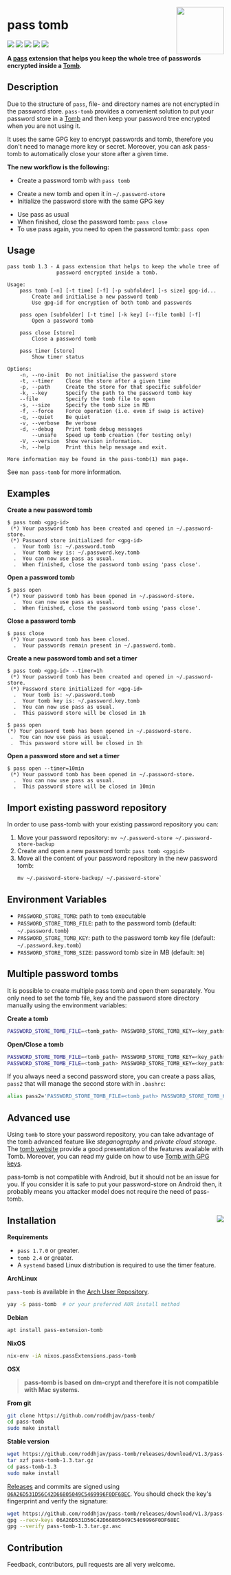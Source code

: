 [<img src="https://gitlab.com/uploads/-/system/project/avatar/3157196/logo.png" align="right" height="110"/>][github-link]

# pass tomb

[![][workflow]][action] [![][gitlab]][gitlab-link] [![][coverage]][coverage-link] [![][quality]][quality-link] [![
][release]][release-link]

**A [pass] extension that helps you keep the whole tree of passwords encrypted inside a [Tomb].**


## Description

Due to the structure of `pass`, file- and directory names are not encrypted in the password store. `pass-tomb` provides a convenient solution to put your password store in a [Tomb][github-tomb] and then keep your password tree encrypted when you are not using it.

It uses the same GPG key to encrypt passwords and tomb, therefore you don't need to manage more key or secret. Moreover, you can ask pass-tomb to automatically close your store after a given time.

**The new workflow is the following:**
* Create a password tomb with `pass tomb`
 - Create a new tomb and open it in `~/.password-store`
 - Initialize the password store with the same GPG key
* Use pass as usual
* When finished, close the password tomb: `pass close`
* To use pass again, you need to open the password tomb: `pass open`

## Usage

```
pass tomb 1.3 - A pass extension that helps to keep the whole tree of
                password encrypted inside a tomb.

Usage:
    pass tomb [-n] [-t time] [-f] [-p subfolder] [-s size] gpg-id...
        Create and initialise a new password tomb
        Use gpg-id for encryption of both tomb and passwords

    pass open [subfolder] [-t time] [-k key] [--file tomb] [-f]
        Open a password tomb

    pass close [store]
        Close a password tomb

    pass timer [store]
        Show timer status

Options:
    -n, --no-init  Do not initialise the password store
    -t, --timer    Close the store after a given time
    -p, --path     Create the store for that specific subfolder
    -k, --key      Specify the path to the password tomb key
    --file         Specify the tomb file to open 
    -s, --size     Specify the tomb size in MB
    -f, --force    Force operation (i.e. even if swap is active)
    -q, --quiet    Be quiet
    -v, --verbose  Be verbose
    -d, --debug    Print tomb debug messages
        --unsafe   Speed up tomb creation (for testing only)
    -V, --version  Show version information.
    -h, --help     Print this help message and exit.

More information may be found in the pass-tomb(1) man page.
```

See `man pass-tomb` for more information.

## Examples

**Create a new password tomb**
```
$ pass tomb <gpg-id>
 (*) Your password tomb has been created and opened in ~/.password-store.
 (*) Password store initialized for <gpg-id>
  .  Your tomb is: ~/.password.tomb
  .  Your tomb key is: ~/.password.key.tomb
  .  You can now use pass as usual.
  .  When finished, close the password tomb using 'pass close'.
```

**Open a password tomb**
```
$ pass open
 (*) Your password tomb has been opened in ~/.password-store.
  .  You can now use pass as usual.
  .  When finished, close the password tomb using 'pass close'.
```

**Close a password tomb**
```
$ pass close
 (*) Your password tomb has been closed.
  .  Your passwords remain present in ~/.password.tomb.
```

**Create a new password tomb and set a timer**
```
$ pass tomb <gpg-id> --timer=1h
 (*) Your password tomb has been created and opened in ~/.password-store.
 (*) Password store initialized for <gpg-id>
  .  Your tomb is: ~/.password.tomb
  .  Your tomb key is: ~/.password.key.tomb
  .  You can now use pass as usual.
  .  This password store will be closed in 1h
```

```
$ pass open
(*) Your password tomb has been opened in ~/.password-store.
 .  You can now use pass as usual.
 .  This password store will be closed in 1h
```

**Open a password store and set a timer**
```
$ pass open --timer=10min
 (*) Your password tomb has been opened in ~/.password-store.
  .  You can now use pass as usual.
  .  This password store will be closed in 10min
```

## Import existing password repository

In order to use pass-tomb with your existing password repository you can:
1. Move your password repository: `mv ~/.password-store ~/.password-store-backup`
2. Create and open a new password tomb: `pass tomb <gpgid>`
3. Move all the content of your password repository in the new password tomb:
   ```
   mv ~/.password-store-backup/ ~/.password-store`
   ```

## Environment Variables

* `PASSWORD_STORE_TOMB`: path to `tomb` executable
* `PASSWORD_STORE_TOMB_FILE`: path to the password tomb (default: `~/.password.tomb`)
* `PASSWORD_STORE_TOMB_KEY`: path to the password tomb key file (default: `~/.password.key.tomb`)
* `PASSWORD_STORE_TOMB_SIZE`: password tomb size in MB (default: `30`)

## Multiple password tombs

It is possible to create multiple pass tomb and open them separately. You only need to set the tomb file, key and the password store directory manually using the environment variables:

**Create a tomb**
```sh
PASSWORD_STORE_TOMB_FILE=<tomb_path> PASSWORD_STORE_TOMB_KEY=<key_path> PASSWORD_STORE_DIR=<dir_path> pass tomb <gpgid>
```

**Open/Close a tomb**
```sh
PASSWORD_STORE_TOMB_FILE=<tomb_path> PASSWORD_STORE_TOMB_KEY=<key_path> PASSWORD_STORE_DIR=<dir_path> pass open
PASSWORD_STORE_TOMB_FILE=<tomb_path> PASSWORD_STORE_TOMB_KEY=<key_path> PASSWORD_STORE_DIR=<dir_path> pass close
```

If you always need a second password store, you can create a pass alias, `pass2` that will manage the second store with in `.bashrc`:
```sh
alias pass2='PASSWORD_STORE_TOMB_FILE=<tomb_path> PASSWORD_STORE_TOMB_KEY=<key_path> PASSWORD_STORE_DIR=<dir_path> pass'
```

## Advanced use

Using `tomb` to store your password repository, you can take advantage of the tomb advanced feature like *steganography* and *private cloud storage*. The [tomb website][Tomb] provide a good presentation of the features available with Tomb. Moreover, you can read my guide on how to use [Tomb with GPG keys][pujol.io-tomb].

pass-tomb is not compatible with Android, but it should not be an issue for you. If you consider it is safe to put your password-store on Android then, it probably means you attacker model does not require the need of pass-tomb.

## Installation [<img src="https://repology.org/badge/vertical-allrepos/pass-tomb.svg" align="right">][repology-link]

**Requirements**
* `pass 1.7.0` or greater.
* `tomb 2.4` or greater.
* A `systemd` based Linux distribution is required to use the timer feature.

**ArchLinux**

`pass-tomb` is available in the [Arch User Repository][aur].
```sh
yay -S pass-tomb  # or your preferred AUR install method
```

**Debian**

```sh
apt install pass-extension-tomb
```

**NixOS**
```sh
nix-env -iA nixos.passExtensions.pass-tomb
```

**OSX**
> **pass-tomb is based on dm-crypt and therefore it is not compatible with Mac systems.**

**From git**
```sh
git clone https://github.com/roddhjav/pass-tomb/
cd pass-tomb
sudo make install
```

**Stable version**
```sh
wget https://github.com/roddhjav/pass-tomb/releases/download/v1.3/pass-tomb-1.3.tar.gz
tar xzf pass-tomb-1.3.tar.gz
cd pass-tomb-1.3
sudo make install
```

[Releases][releases] and commits are signed using [`06A26D531D56C42D66805049C5469996F0DF68EC`][keys]. You should check the key's fingerprint and verify the signature:
```sh
wget https://github.com/roddhjav/pass-tomb/releases/download/v1.3/pass-tomb-1.3.tar.gz.asc
gpg --recv-keys 06A26D531D56C42D66805049C5469996F0DF68EC
gpg --verify pass-tomb-1.3.tar.gz.asc
```

## Contribution

Feedback, contributors, pull requests are all very welcome.

[github-link]: https://github.com/roddhjav/pass-tomb
[workflow]: https://img.shields.io/endpoint.svg?url=https%3A%2F%2Factions-badge.atrox.dev%2Froddhjav%2Fpass-tomb%2Fbadge%3Fref%3Dmaster&style=flat-square
[action]: https://actions-badge.atrox.dev/roddhjav/pass-tomb/goto?ref=master
[gitlab]: https://gitlab.com/roddhjav/pass-tomb/badges/master/pipeline.svg?style=flat-square
[gitlab-link]: https://gitlab.com/roddhjav/pass-tomb/pipelines
[coverage]: https://img.shields.io/coveralls/roddhjav/pass-tomb/master.svg?style=flat-square
[coverage-link]: https://coveralls.io/github/roddhjav/pass-tomb
[quality]: https://img.shields.io/codacy/grade/1c58ea63487a4b82874b05220d500c60/master.svg?style=flat-square
[quality-link]: https://www.codacy.com/app/roddhjav/pass-tomb
[release]: https://img.shields.io/github/release/roddhjav/pass-tomb.svg?maxAge=600&style=flat-square
[release-link]: https://github.com/roddhjav/pass-tomb/releases/latest
[repology-link]: https://repology.org/project/pass-tomb/versions

[pass]: https://www.passwordstore.org/
[Tomb]: https://www.dyne.org/software/tomb/
[github-tomb]: https://github.com/dyne/Tomb
[pujol.io-tomb]: https://pujol.io/blog/tomb-with-gpg-keys/
[keys]: https://pujol.io/keys
[aur]: https://aur.archlinux.org/packages/pass-tomb
[releases]: https://github.com/roddhjav/pass-tomb/releases
[keybase]: https://keybase.io/roddhjav
